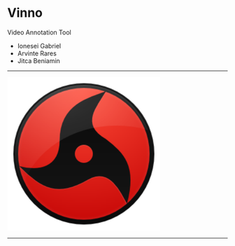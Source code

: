 # Vinno
Video Annotation Tool

* Ionesei Gabriel
* Arvinte Rares
* Jitca Beniamin

<hr>
  <p>
    <img src="Design/Itachi.png" width="350"/>
  </p> 
<hr>

